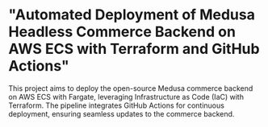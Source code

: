 # "Automated Deployment of Medusa Headless Commerce Backend on AWS ECS with Terraform and GitHub Actions"
This project aims to deploy the open-source Medusa commerce backend on AWS ECS with Fargate, leveraging Infrastructure as Code (IaC) with Terraform. The pipeline integrates GitHub Actions for continuous deployment, ensuring seamless updates to the commerce backend.
